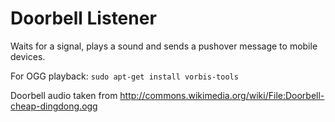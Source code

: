 Doorbell Listener
====================
Waits for a signal, plays a sound and sends a pushover message to mobile devices.

For OGG playback:
`sudo apt-get install vorbis-tools`

Doorbell audio taken from http://commons.wikimedia.org/wiki/File:Doorbell-cheap-dingdong.ogg

